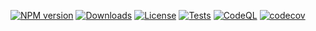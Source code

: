 [![NPM version](https://img.shields.io/npm/v/react-levels-chart.svg)](https://www.npmjs.com/package/react-levels-chart)
[![Downloads](https://img.shields.io/npm/dm/react-levels-chart.svg)](https://www.npmjs.com/package/react-levels-chart)
[![License](https://img.shields.io/npm/l/react-levels-chart.svg)](https://github.com/lyonsv/react-levels-chart/blob/main/LICENSE)
[![Tests](https://github.com/lyonsv/react-levels-chart/actions/workflows/test.yml/badge.svg)](https://github.com/username/repo/actions/workflows/test.yml)
[![CodeQL](https://github.com/lyonsv/react-levels-chart/actions/workflows/codeql.yml/badge.svg)](https://github.com/username/repo/actions/workflows/codeql.yml)
[![codecov](https://codecov.io/gh/lyonsv/react-levels-chart/branch/main/graph/badge.svg)](https://codecov.io/gh/username/repo)
